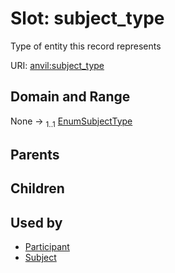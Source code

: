 
# Slot: subject_type

Type of entity this record represents

URI: [anvil:subject_type](https://anvilproject.org/acr-harmonized-data-model/subject_type)


## Domain and Range

None &#8594;  <sub>1..1</sub> [EnumSubjectType](EnumSubjectType.md)

## Parents


## Children


## Used by

 * [Participant](Participant.md)
 * [Subject](Subject.md)
